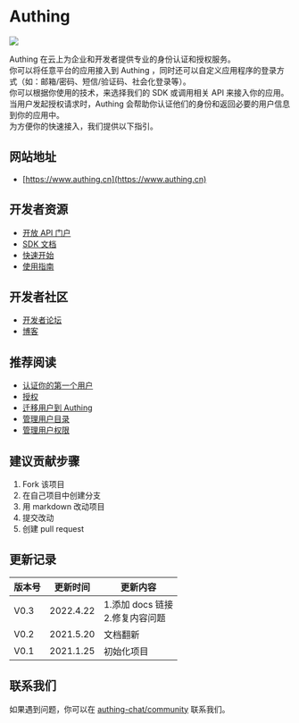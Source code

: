 # Authing 
![](/docs/images/concepts/what-is-authing/authing-connect.png)

Authing 在云上为企业和开发者提供专业的身份认证和授权服务。<br>
你可以将任意平台的应用接入到 Authing ，同时还可以自定义应用程序的登录方式（如：邮箱/密码、短信/验证码、社会化登录等）。<br>
你可以根据你使用的技术，来选择我们的 SDK 或调用相关 API 来接入你的应用。当用户发起授权请求时，Authing 会帮助你认证他们的身份和返回必要的用户信息到你的应用中。<br>
为方便你的快速接入，我们提供以下指引。

## 网站地址
- [https://www.authing.cn](https://www.authing.cn)

## 开发者资源
- [开放 API 门户](https://www.apifox.cn/apidoc/project-548164/doc-422080)
- [SDK 文档](https://docs.authing.cn/v2/)
- [快速开始](https://docs.authing.cn/v2/quickstarts/)
- [使用指南](https://docs.authing.cn/v2/guides/)
## 开发者社区
- [开发者论坛](https://forum.authing.cn/) 
- [博客](https://www.authing.cn/blog) 
## 推荐阅读
- [认证你的第一个用户](https://docs.authing.cn/v2/guides/basics/authenticate-first-user/)
- [授权](https://docs.authing.cn/v2/guides/authorization/)
- [迁移用户到 Authing](https://docs.authing.cn/v2/guides/migrations/)
- [管理用户目录](https://docs.authing.cn/v2/guides/users/)
- [管理用户权限](https://docs.authing.cn/v2/guides/access-control/)
## 建议贡献步骤
1. Fork 该项目
3. 在自己项目中创建分支
4. 用 markdown 改动项目
5. 提交改动
6. 创建 pull request
## 更新记录
|  版本号  | 更新时间  |  更新内容   |
|  ------  | ------  |  ---------  |
| V0.3  | 2022.4.22 | 1.添加 docs 链接<br>2.修复内容问题|
| V0.2  | 2021.5.20 | 文档翻新 |
| V0.1 | 2021.1.25 | 初始化项目 |
## 联系我们
如果遇到问题，你可以在 [authing-chat/community](https://forum.authing.cn/) 联系我们。
